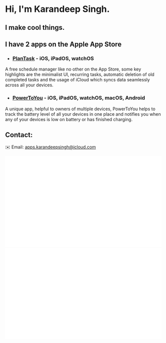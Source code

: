 # Hi, I'm Karandeep Singh.

## I make cool things.

## I have 2 apps on the Apple App Store

- ### [PlanTask](https://apps.apple.com/sg/app/plantask/id1516651532) - iOS, iPadOS, watchOS
A free schedule manager like no other on the App Store, some key highlights are the minimalist UI, recurring tasks, automatic deletion of old completed tasks and the usage of iCloud which syncs data seamlessly across all your devices.

- ### [PowerToYou](https://confuseious.github.io/PowerToYou) - iOS, iPadOS, watchOS, macOS, Android
A unique app, helpful to owners of multiple devices, PowerToYou helps to track the battery level of all your devices in one place and notifies you when any of your devices is low on battery or has finished charging.

## Contact:
✉️ Email: apps.karandeepsingh@icloud.com

![Stats](https://github.com/confuseious/github-stats/blob/master/generated/overview.svg)
![Langs](https://github.com/confuseious/github-stats/blob/master/generated/languages.svg)



